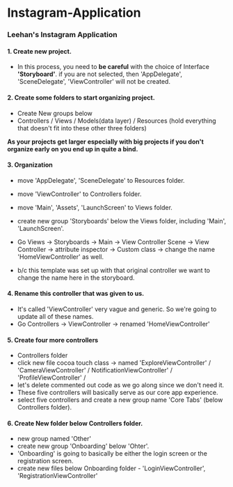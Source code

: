 # Instagram-Application
### Leehan's Instagram Application 

#### 1. Create new project.
* In this process, you need to **be careful** with the choice of Interface **'Storyboard'**.
if you are not selected, then 'AppDelegate', 'SceneDelegate', 'ViewController' will not be created.

#### 2. Create some folders to start organizing project.
* Create New groups below 
* Controllers / Views / Models(data layer) / Resources (hold everything that doesn't fit into these other three folders) 

**As your projects get larger especially with big projects if you don't organize early on you end up in quite a bind.**

#### 3. Organization
* move 'AppDelegate', 'SceneDelegate' to Resources folder.
* move 'ViewController' to Controllers folder. 
* move 'Main', 'Assets', 'LaunchScreen' to Views folder.
* create new group 'Storyboards' below the Views folder, including 'Main', 'LaunchScreen'.

* Go Views -> Storyboards -> Main -> View Controller Scene -> View Controller -> attribute inspector -> Custom class -> change the name 'HomeViewController' as well. 
* b/c this template was set up with that original controller we want to change the name here in the storyboard.

#### 4. Rename this controller that was given to us.
* It's called 'ViewController' very vague and generic. So we're going to update all of these names.
* Go Controllers -> ViewController -> renamed 'HomeViewController'

#### 5. Create four more controllers
* Controllers folder 
* click new file cocoa touch class -> named 'ExploreViewController' / 'CameraViewController' / NotificationViewController' / 'ProfileViewController' / 
* let's delete commented out code as we go along since we don't need it. 
* These five controllers will basically serve as our core app experience. 
* select five controllers and create a new group name 'Core Tabs' (below Controllers folder).

#### 6. Create New folder below Controllers folder.
* new group named 'Other' 
* create new group 'Onboarding' below 'Ohter'.
* 'Onboarding' is going to basically be either the login screen or the registration screen.
* create new files below Onboarding folder - 'LoginViewController', 'RegistrationViewController'

